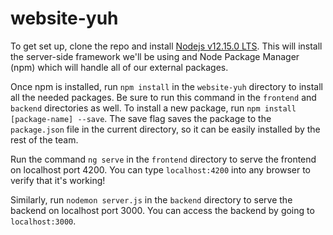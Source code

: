# website-yuh
To get set up, clone the repo and install [Nodejs v12.15.0 LTS](https://nodejs.org/en/download/). This will install the server-side framework we'll be using and Node Package Manager (npm) which will handle all of our external packages.

Once npm is installed, run `npm install` in the `website-yuh` directory to install all the needed packages. Be sure to run this command in the `frontend` and `backend` directories as well. To install a new package, run `npm install [package-name] --save`. The save flag saves the package to the `package.json` file in the current directory, so it can be easily installed by the rest of the team.

Run the command `ng serve` in the `frontend` directory to serve the frontend on localhost port 4200. You can type `localhost:4200` into any browser to verify that it's working!

Similarly, run `nodemon server.js` in the `backend` directory to serve the backend on localhost port 3000. You can access the backend by going to `localhost:3000`.
